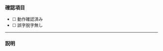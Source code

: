 ### 確認項目
<!--
以下の項目を全て確認し、満たしている場合は
[ ] を [x] に書き換えてください。
該当部分以外は書き換えないでください。
-->

- [ ] <!-- Choice,multiple --> 動作確認済み
- [ ] <!-- Choice,multiple --> 誤字脱字無し

---
### 説明
<!--
プルリクエストの詳細を以下に記述してください。
-->
